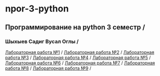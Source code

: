 # npor-3-python  
## Программирование на python 3 семестр /
### Шыхыев Садиг Вусал Оглы /
[Лабораторная работа №1]( ) /
[Лабораторная работа №2]( ) /
[Лабораторная работа №3]( ) / 
[Лабораторная работа №4]( ) /
[Лабораторная работа №5]( ) / 
[Лабораторная работа №6]( ) /
[Лабораторная работа №7]( ) /
[Лабораторная работа №8]( ) /
[Лабораторная работа №9]( ) /


